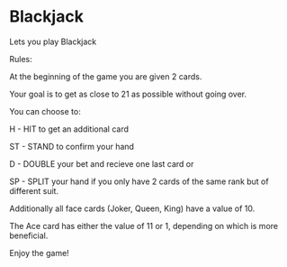 # Blackjack
Lets you play Blackjack

Rules:

At the beginning of the game you are given 2 cards.
	
Your goal is to get as close to 21 as possible without going over.
	
You can choose to:
	
H - HIT to get an additional card
					
ST - STAND to confirm your hand
					
D - DOUBLE your bet and recieve one last card or
					
SP - SPLIT your hand if you only have 2 cards of the same rank but of different suit.
					
Additionally all face cards (Joker, Queen, King) have a value of 10.
	
The Ace card has either the value of 11 or 1, depending on which is more beneficial.

	
Enjoy the game!
